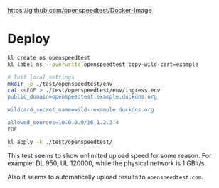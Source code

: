 
https://github.com/openspeedtest/Docker-Image

# Deploy

```bash
kl create ns openspeedtest
kl label ns --overwrite openspeedtest copy-wild-cert=example

# Init local settings
mkdir -p ./test/openspeedtest/env
cat <<EOF > ./test/openspeedtest/env/ingress.env
public_domain=openspeedtest.example.duckdns.org

wildcard_secret_name=wild--example.duckdns.org

allowed_sources=10.0.0.0/16,1.2.3.4
EOF

kl apply -k ./test/openspeedtest/
```

This test seems to show unlimited upload speed for some reason.
For example: DL 950, UL 120000, while the physical network is 1 GBit/s.

Also it seems to automatically upload results to `openspeedtest.com`.
